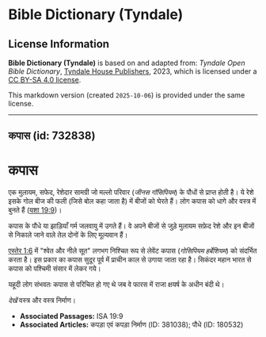 # Bible Dictionary (Tyndale)

## License Information

**Bible Dictionary (Tyndale)** is based on and adapted from: _Tyndale Open Bible Dictionary_, [Tyndale House Publishers](https://tyndaleopenresources.com/), 2023, which is licensed under a [CC BY-SA 4.0 license](https://creativecommons.org/licenses/by-sa/4.0/legalcode.en).

This markdown version (created `2025-10-06`) is provided under the same license.



--------------------------------

## कपास (id: 732838)

कपास
====

एक मुलायम, सफेद, रेशेदार सामग्री जो मल्लो परिवार (*जीनस गॉसिपियम*) के पौधों से प्राप्त होती है। ये रेशे इसके गोल बीज की फली (जिसे बोल कहा जाता है) में बीजों को घेरते हैं। लोग कपास को धागे और वस्त्र में बुनते हैं ([यशा 19:9](https://ref.ly/Isa19:9))। 

कपास के पौधे या झाड़ियाँ गर्म जलवायु में उगते हैं। वे अपने बीजों से जुड़े मुलायम सफ़ेद रेशे और इन बीजों से निकाले जाने वाले तेल दोनों के लिए मूल्यवान हैं।

[एस्तेर 1:6](https://ref.ly/Esth1:6) में "श्वेत और नीले सूत" लगभग निश्चित रूप से लेवेंट कपास (*गोसिपियम हर्बेशियम*) को संदर्भित करता है। इस प्रकार का कपास सुदूर पूर्व में प्राचीन काल से उगाया जाता रहा है। सिकंदर महान भारत से कपास को पश्चिमी संसार में लेकर गये।

यहूदी लोग संभवतः कपास से परिचित हो गए थे जब वे फारस में राजा क्षयर्ष के अधीन बंदी थे।

*देखें* वस्त्र और वस्त्र निर्माण। 

* **Associated Passages:** ISA 19:9
* **Associated Articles:** कपड़ा एवं कपड़ा निर्माण (ID: 381038); पौधे (ID: 180532)

